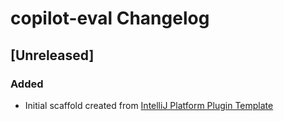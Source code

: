 <!-- Keep a Changelog guide -> https://keepachangelog.com -->

# copilot-eval Changelog

## [Unreleased]
### Added
- Initial scaffold created from [IntelliJ Platform Plugin Template](https://github.com/JetBrains/intellij-platform-plugin-template)
